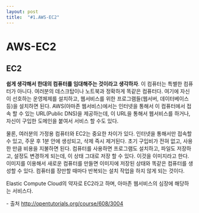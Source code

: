 ```yaml
---
layout: post
title:  "#1.AWS-EC2"
---
```

# AWS-EC2

## EC2

**쉽게 생각해서 한대의 컴퓨터를 임대해주는 것이라고 생각하자**. 이 컴퓨터는 특별한 컴퓨터가 아니다. 여러분의 데스크탑이나 노트북과 정확하게 똑같은 컴퓨터다. 여기에 자신이 선호하는 운영체제를 설치하고, 웹서비스를 위한 프로그램들(웹서버, 데이터베이스 등)을 설치하면 된다. AWS(아마존 웹서비스)에서는 인터넷을 통해서 이 컴퓨터에서 접속 할 수 있는 URL(Public DNS)을 제공하는데, 이 URL을 통해서 웹서비스를 하거나, 자신이 구입한 도메인을 붙여서 서비스 할 수도 있다.

물론, 여러분의 가정용 컴퓨터와 EC2는 중요한 차이가 있다. 인터넷을 통해서만 접속할 수 있고, 주문 후 1분 안에 생성되고, 삭제 즉시 제거된다. 초기 구입비가 전혀 없고, 사용한 만큼 비용을 지불하면 된다. 컴퓨터를 사용하면 프로그램도 설치하고, 파일도 저장하고, 설정도 변경하게 되는데, 이 상태 그대로 저장 할 수 있다. 이것을 이미지라고 한다. 이미지를 이용해서 새로운 컴퓨터를 만들면 이미지에 저장된 상태와 똑같은 컴퓨터를 생성할 수 있다. 컴퓨터를 장만할 때마다 반복되는 설치 작업을 하지 않게 되는 것이다.

Elastic Compute Cloud의 약자로 EC2라고 하며, 아마존 웹서비스의 심장에 해당하는 서비스다.

 

\- 출처 http://opentutorials.org/course/608/3004



